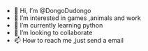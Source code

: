 - 👋 Hi, I’m @DongoDudongo
- 👀 I’m interested in games ,animals and work
- 🌱 I’m currently learning python
- 💞️ I’m looking to collaborate 
- 📫 How to reach me ,just send a email 


